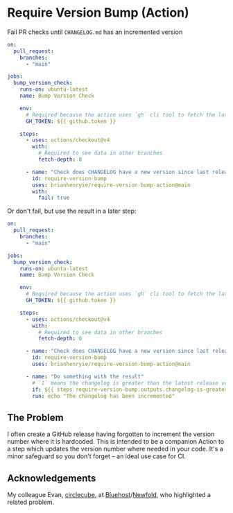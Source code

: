 # Require Version Bump (Action)

Fail PR checks until `CHANGELOG.md` has an incremented version

```yml
on:
  pull_request:
    branches:
      - "main"

jobs:
  bump_version_check:
    runs-on: ubuntu-latest
    name: Bump Version Check

    env:
      # Required because the action uses `gh` cli tool to fetch the latest release
      GH_TOKEN: ${{ github.token }} 

    steps:
      - uses: actions/checkout@v4
        with:
          # Required to see data in other branches
          fetch-depth: 0 

      - name: "Check does CHANGELOG have a new version since last release"
        id: require-version-bump
        uses: brianhenryie/require-version-bump-action@main
        with:
          fail: true
```

Or don't fail, but use the result in a later step:

```yml
on:
  pull_request:
    branches:
      - "main"

jobs:
  bump_version_check:
    runs-on: ubuntu-latest
    name: Bump Version Check

    env:
      # Required because the action uses `gh` cli tool to fetch the latest release
      GH_TOKEN: ${{ github.token }} 

    steps:
      - uses: actions/checkout@v4
        with:
          # Required to see data in other branches
          fetch-depth: 0 

      - name: "Check does CHANGELOG have a new version since last release"
        id: require-version-bump
        uses: brianhenryie/require-version-bump-action@main

      - name: "Do something with the result"
        # `1` means the changelog is greater than the latest release version; `0` is equal; `-1` is less
        if: ${{ steps.require-version-bump.outputs.changelog-is-greater != 1 }} 
        run: echo "The changelog has been incremented"
```
## The Problem

I often create a GitHub release having forgotten to increment the version number where it is hardcoded. This is intended to be a companion Action to a step which updates the version number where needed in your code. It's a minor safeguard so you don't forget – an ideal use case for CI.

## Acknowledgements

My colleague Evan, [circlecube](https://github.com/circlecube), at [Bluehost](https://github.com/bluehost/)/[Newfold](https://github.com/newfold-labs/), who highlighted a related problem.